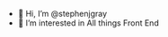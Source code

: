 - 👋 Hi, I’m @stephenjgray
- 👀 I’m interested in All things Front End

<!---
stephenjgray/stephenjgray is a ✨ special ✨ repository because its `README.md` (this file) appears on your GitHub profile.
You can click the Preview link to take a look at your changes.
--->
